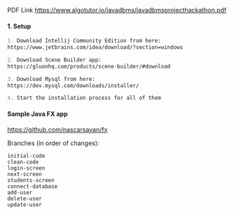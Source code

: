 PDF Link
https://www.algotutor.io/javadbms/javadbmsprojecthackathon.pdf


#### 1. Setup

```md
1. Download Intellij Community Edition from here:
https://www.jetbrains.com/idea/download/?section=windows

2. Download Scene Builder app:
https://gluonhq.com/products/scene-builder/#download

3. Download Mysql from here:
https://dev.mysql.com/downloads/installer/

4. Start the installation process for all of them
```

#### Sample Java FX app

https://github.com/nascarsayan/fx

Branches (in order of changes):

```
initial-code
clean-code
login-screen
next-screen
students-screen
connect-database
add-user
delete-user
update-user
```
